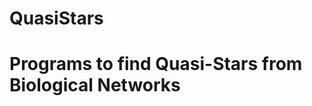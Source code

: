 # QuasiStars
Programs to find Quasi-Stars from Biological Networks
=====================================================
